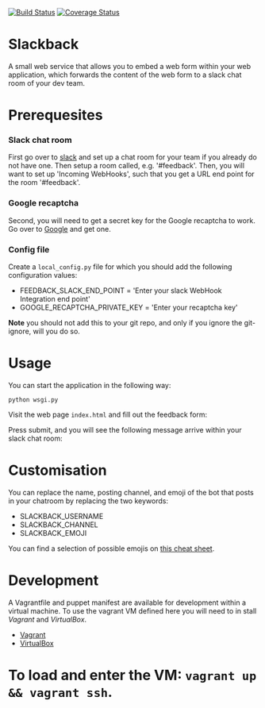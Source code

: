[![Build Status](https://travis-ci.org/jonnybazookatone/slackback.svg?branch=master)](https://travis-ci.org/jonnybazookatone/slackback)
[![Coverage Status](https://coveralls.io/repos/jonnybazookatone/slackback/badge.svg?branch=master&service=github)](https://coveralls.io/github/jonnybazookatone/slackback?branch=master)

# Slackback
A small web service that allows you to embed a web form within your web application, which forwards the content of the web form to a slack chat room of your dev team.

# Prerequesites
### Slack chat room
First go over to [slack](www.slack.com) and set up a chat room for your team if you already do not have one. Then setup a room called, e.g. '#feedback'. Then, you will want to set up 'Incoming WebHooks', such that you get a URL end point for the room '#feedback'.

### Google recaptcha
Second, you will need to get a secret key for the Google recaptcha to work. Go over to [Google](https://www.google.com/recaptcha/intro/index.html) and get one.

### Config file
Create a `local_config.py` file for which you should add the following configuration values:
  * FEEDBACK_SLACK_END_POINT = 'Enter your slack WebHook Integration end point'
  * GOOGLE_RECAPTCHA_PRIVATE_KEY = 'Enter your recaptcha key'

**Note** you should not add this to your git repo, and only if you ignore the git-ignore, will you do so.

# Usage

You can start the application in the following way:
```
python wsgi.py
```
Visit the web page `index.html` and fill out the feedback form:

Press submit, and you will see the following message arrive within your slack chat room:

# Customisation

You can replace the name, posting channel, and emoji of the bot that posts in your chatroom by replacing the two keywords:

  * SLACKBACK_USERNAME
  * SLACKBACK_CHANNEL
  * SLACKBACK_EMOJI

You can find a selection of possible emojis on [this cheat sheet](http://www.emoji-cheat-sheet.com).

# Development

A Vagrantfile and puppet manifest are available for development within a virtual machine. To use the vagrant VM defined here you will need to in
stall *Vagrant* and *VirtualBox*.

  * [Vagrant](https://docs.vagrantup.com)
  * [VirtualBox](https://www.virtualbox.org)

To load and enter the VM: `vagrant up && vagrant ssh`.
=======
